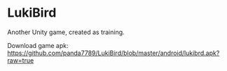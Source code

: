 # LukiBird
Another Unity game, created as training.

Download game apk:
https://github.com/panda7789/LukiBird/blob/master/android/lukibrd.apk?raw=true
